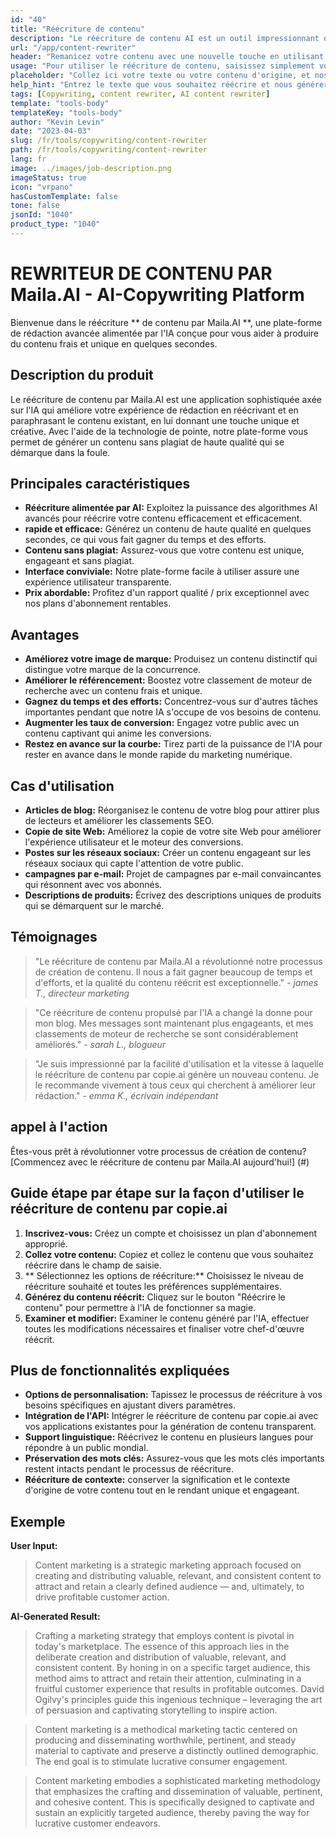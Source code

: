 ```yaml
---
id: "40"
title: "Réécriture de contenu"
description: "Le réécriture de contenu AI est un outil impressionnant qui utilise des algorithmes AI avancés pour réécrire et reformuler automatiquement votre texte d'entrée, ce qui le rend unique, engageant et plus attrayant.  Cet outil est idéal pour les blogueurs, les rédacteurs et les créateurs de contenu qui souhaitent améliorer la qualité de leur contenu et éviter les problèmes de plagiat."
url: "/app/content-rewriter"
header: "Remanicez votre contenu avec une nouvelle touche en utilisant une réécriture alimentée par AI."
usage: "Pour utiliser le réécriture de contenu, saisissez simplement votre texte que vous souhaitez réécrire.  Cet outil générera ensuite une version unique, bien structurée et engageante de votre contenu d'origine, en maintenant son contexte et ses idées clés."
placeholder: "Collez ici votre texte ou votre contenu d'origine, et nos modèles le réécrivent pour créer une version unique, attrayante et attrayante."
help_hint: "Entrez le texte que vous souhaitez réécrire et nous générerons une nouvelle version unique tout en préservant la signification et le contexte d'origine.  Idéal pour améliorer la qualité du contenu et éviter les problèmes de plagiat."
tags: [Copywriting, content rewriter, AI content rewriter]
template: "tools-body"
templateKey: "tools-body"
author: "Kevin Levin"
date: "2023-04-03"
slug: /fr/tools/copywriting/content-rewriter
path: /fr/tools/copywriting/content-rewriter
lang: fr
image: ../images/job-description.png
imageStatus: true
icon: "vrpano"
hasCustomTemplate: false
tone: false
jsonId: "1040"
product_type: "1040"
---
```


# REWRITEUR DE CONTENU PAR Maila.AI - AI-Copywriting Platform

Bienvenue dans le réécriture ** de contenu par Maila.AI **, une plate-forme de rédaction avancée alimentée par l'IA conçue pour vous aider à produire du contenu frais et unique en quelques secondes.

## Description du produit

Le réécriture de contenu par Maila.AI est une application sophistiquée axée sur l'IA qui améliore votre expérience de rédaction en réécrivant et en paraphrasant le contenu existant, en lui donnant une touche unique et créative. Avec l'aide de la technologie de pointe, notre plate-forme vous permet de générer un contenu sans plagiat de haute qualité qui se démarque dans la foule.

## Principales caractéristiques

- **Réécriture alimentée par AI:** Exploitez la puissance des algorithmes AI avancés pour réécrire votre contenu efficacement et efficacement.
- **rapide et efficace:** Générez un contenu de haute qualité en quelques secondes, ce qui vous fait gagner du temps et des efforts.
- **Contenu sans plagiat:** Assurez-vous que votre contenu est unique, engageant et sans plagiat.
- **Interface conviviale:** Notre plate-forme facile à utiliser assure une expérience utilisateur transparente.
- **Prix abordable:** Profitez d'un rapport qualité / prix exceptionnel avec nos plans d'abonnement rentables.

## Avantages

- **Améliorez votre image de marque:** Produisez un contenu distinctif qui distingue votre marque de la concurrence.
- **Améliorer le référencement:** Boostez votre classement de moteur de recherche avec un contenu frais et unique.
- **Gagnez du temps et des efforts:** Concentrez-vous sur d'autres tâches importantes pendant que notre IA s'occupe de vos besoins de contenu.
- **Augmenter les taux de conversion:** Engagez votre public avec un contenu captivant qui anime les conversions.
- **Restez en avance sur la courbe:** Tirez parti de la puissance de l'IA pour rester en avance dans le monde rapide du marketing numérique.

## Cas d'utilisation

- **Articles de blog:** Réorganisez le contenu de votre blog pour attirer plus de lecteurs et améliorer les classements SEO.
- **Copie de site Web:** Améliorez la copie de votre site Web pour améliorer l'expérience utilisateur et le moteur des conversions.
- **Postes sur les réseaux sociaux:** Créer un contenu engageant sur les réseaux sociaux qui capte l'attention de votre public.
- **campagnes par e-mail:** Projet de campagnes par e-mail convaincantes qui résonnent avec vos abonnés.
- **Descriptions de produits:** Écrivez des descriptions uniques de produits qui se démarquent sur le marché.

## Témoignages

> "Le réécriture de contenu par Maila.AI a révolutionné notre processus de création de contenu. Il nous a fait gagner beaucoup de temps et d'efforts, et la qualité du contenu réécrit est exceptionnelle." - _james T., directeur marketing_

> "Ce réécriture de contenu propulsé par l'IA a changé la donne pour mon blog. Mes messages sont maintenant plus engageants, et mes classements de moteur de recherche se sont considérablement améliorés." - _sarah L., blogueur_

> "Je suis impressionné par la facilité d'utilisation et la vitesse à laquelle le réécriture de contenu par copie.ai génère un nouveau contenu. Je le recommande vivement à tous ceux qui cherchent à améliorer leur rédaction." - _emma K., écrivain indépendant_

## appel à l'action

Êtes-vous prêt à révolutionner votre processus de création de contenu? [Commencez avec le réécriture de contenu par Maila.AI aujourd'hui!] (#)

## Guide étape par étape sur la façon d'utiliser le réécriture de contenu par copie.ai

1. **Inscrivez-vous:** Créez un compte et choisissez un plan d'abonnement approprié.
2. **Collez votre contenu:** Copiez et collez le contenu que vous souhaitez réécrire dans le champ de saisie.
3. ** Sélectionnez les options de réécriture:** Choisissez le niveau de réécriture souhaité et toutes les préférences supplémentaires.
4. **Générez du contenu réécrit:** Cliquez sur le bouton "Réécrire le contenu" pour permettre à l'IA de fonctionner sa magie.
5. **Examiner et modifier:** Examiner le contenu généré par l'IA, effectuer toutes les modifications nécessaires et finaliser votre chef-d'œuvre réécrit.

## Plus de fonctionnalités expliquées

- **Options de personnalisation:** Tapissez le processus de réécriture à vos besoins spécifiques en ajustant divers paramètres.
- **Intégration de l'API:** Intégrer le réécriture de contenu par copie.ai avec vos applications existantes pour la génération de contenu transparent.
- **Support linguistique:** Réécrivez le contenu en plusieurs langues pour répondre à un public mondial.
- **Préservation des mots clés:** Assurez-vous que les mots clés importants restent intacts pendant le processus de réécriture.
- **Réécriture de contexte:** conserver la signification et le contexte d'origine de votre contenu tout en le rendant unique et engageant.

## Exemple

**User Input:**

> Content marketing is a strategic marketing approach focused on creating and distributing valuable, relevant, and consistent content to attract and retain a clearly defined audience — and, ultimately, to drive profitable customer action.

**AI-Generated Result:**

> Crafting a marketing strategy that employs content is pivotal in today's marketplace. The essence of this approach lies in the deliberate creation and distribution of valuable, relevant, and consistent content. By honing in on a specific target audience, this method aims to attract and retain their attention, culminating in a fruitful customer experience that results in profitable outcomes. David Ogilvy's principles guide this ingenious technique – leveraging the art of persuasion and captivating storytelling to inspire action.

> Content marketing is a methodical marketing tactic centered on producing and disseminating worthwhile, pertinent, and steady material to captivate and preserve a distinctly outlined demographic. The end goal is to stimulate lucrative consumer engagement.

> Content marketing embodies a sophisticated marketing methodology that emphasizes the crafting and dissemination of valuable, pertinent, and cohesive content. This is specifically designed to captivate and sustain an explicitly targeted audience, thereby paving the way for lucrative customer endeavors.
